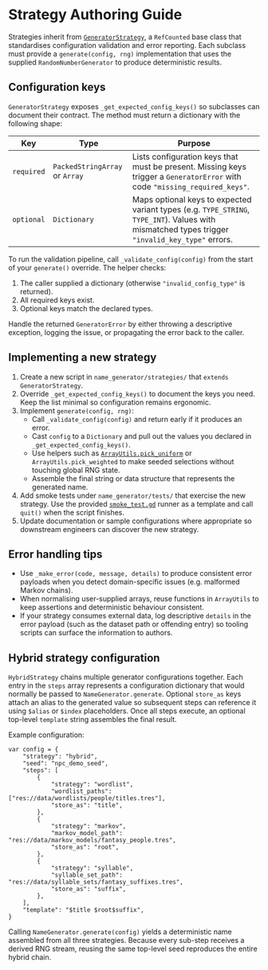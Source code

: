 # Strategy Authoring Guide

Strategies inherit from [`GeneratorStrategy`](../name_generator/strategies/GeneratorStrategy.gd), a `RefCounted` base class that standardises configuration validation and error reporting. Each subclass must provide a `generate(config, rng)` implementation that uses the supplied `RandomNumberGenerator` to produce deterministic results.

## Configuration keys

`GeneratorStrategy` exposes `_get_expected_config_keys()` so subclasses can document their contract. The method must return a dictionary with the following shape:

| Key        | Type                          | Purpose |
|------------|-------------------------------|---------|
| `required` | `PackedStringArray` or `Array` | Lists configuration keys that must be present. Missing keys trigger a `GeneratorError` with code `"missing_required_keys"`. |
| `optional` | `Dictionary`                  | Maps optional keys to expected variant types (e.g. `TYPE_STRING`, `TYPE_INT`). Values with mismatched types trigger `"invalid_key_type"` errors. |

To run the validation pipeline, call `_validate_config(config)` from the start of your `generate()` override. The helper checks:

1. The caller supplied a dictionary (otherwise `"invalid_config_type"` is returned).
2. All required keys exist.
3. Optional keys match the declared types.

Handle the returned `GeneratorError` by either throwing a descriptive exception, logging the issue, or propagating the error back to the caller.

## Implementing a new strategy

1. Create a new script in `name_generator/strategies/` that `extends GeneratorStrategy`.
2. Override `_get_expected_config_keys()` to document the keys you need. Keep the list minimal so configuration remains ergonomic.
3. Implement `generate(config, rng)`:
   - Call `_validate_config(config)` and return early if it produces an error.
   - Cast `config` to a `Dictionary` and pull out the values you declared in `_get_expected_config_keys()`.
   - Use helpers such as [`ArrayUtils.pick_uniform`](../name_generator/utils/ArrayUtils.gd) or `ArrayUtils.pick_weighted` to make seeded selections without touching global RNG state.
   - Assemble the final string or data structure that represents the generated name.
4. Add smoke tests under `name_generator/tests/` that exercise the new strategy. Use the provided [`smoke_test.gd`](../name_generator/tests/smoke_test.gd) runner as a template and call `quit()` when the script finishes.
5. Update documentation or sample configurations where appropriate so downstream engineers can discover the new strategy.

## Error handling tips

- Use `_make_error(code, message, details)` to produce consistent error payloads when you detect domain-specific issues (e.g. malformed Markov chains).
- When normalising user-supplied arrays, reuse functions in `ArrayUtils` to keep assertions and deterministic behaviour consistent.
- If your strategy consumes external data, log descriptive `details` in the error payload (such as the dataset path or offending entry) so tooling scripts can surface the information to authors.

## Hybrid strategy configuration

`HybridStrategy` chains multiple generator configurations together. Each entry in the `steps` array represents a configuration dictionary that would normally be passed to `NameGenerator.generate`. Optional `store_as` keys attach an alias to the generated value so subsequent steps can reference it using `$alias` or `$index` placeholders. Once all steps execute, an optional top-level `template` string assembles the final result.

Example configuration:

```gdscript
var config = {
    "strategy": "hybrid",
    "seed": "npc_demo_seed",
    "steps": [
        {
            "strategy": "wordlist",
            "wordlist_paths": ["res://data/wordlists/people/titles.tres"],
            "store_as": "title",
        },
        {
            "strategy": "markov",
            "markov_model_path": "res://data/markov_models/fantasy_people.tres",
            "store_as": "root",
        },
        {
            "strategy": "syllable",
            "syllable_set_path": "res://data/syllable_sets/fantasy_suffixes.tres",
            "store_as": "suffix",
        },
    ],
    "template": "$title $root$suffix",
}
```

Calling `NameGenerator.generate(config)` yields a deterministic name assembled from all three strategies. Because every sub-step receives a derived RNG stream, reusing the same top-level seed reproduces the entire hybrid chain.
